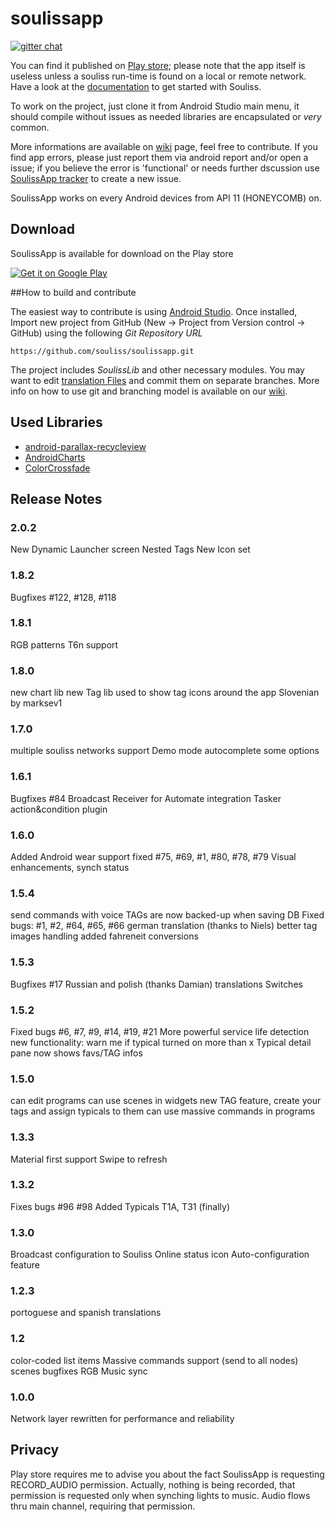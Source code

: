 # soulissapp

[![gitter chat](https://badges.gitter.im/Join%20Chat.svg)](https://gitter.im/orgs/souliss/rooms#)

You can find it published on <a href="https://play.google.com/store/apps/details?Id=it.angelic.soulissclient">Play store</a>; please note that the app itself is useless unless a souliss run-time is found on a local or remote network. Have a look at the <a href="http://souliss.github.io/welcome/">documentation</a> to get started with Souliss.

To work on the project, just clone it from Android Studio main menu, it should compile without issues as needed libraries are encapsulated or *very* common. 

More informations are available on <a href="https://github.com/souliss/souliss/wiki/SoulissApp">wiki</a> page, feel free to contribute. If you find app errors, please just report them via android report and/or open a issue; if you believe the error is 'functional' or needs further dscussion use <a href="https://github.com/souliss/soulissapp/issues">SoulissApp tracker</a> to create a new issue.

SoulissApp works on every Android devices from API 11 (HONEYCOMB) on.

## Download

SoulissApp is available for download on the Play store

<a href="https://play.google.com/store/apps/details?Id=it.angelic.soulissclient&utm_source=global_co&utm_medium=prtnr&utm_content=Mar2515&utm_campaign=PartBadge&pcampaignid=MKT-AC-global-none-all-co-pr-py-PartBadges-Oct1515-1">
<img alt="Get it on Google Play"   src="http://steverichey.github.io/google-play-badge-svg/img/en_get.svg" /></a>

##How to build and contribute

The easiest way to contribute is using <a href="https://developer.android.com/sdk/index.html">Android Studio</a>. Once installed, Import new project from GitHub (New -> Project from Version control -> GitHub) using the following _Git Repository URL_

    https://github.com/souliss/soulissapp.git
    
The project includes *SoulissLib* and other necessary modules. You may want to edit <a href="https://github.com/souliss/soulissapp/blob/master/soulissLib/src/main/res/values">translation Files</a> and commit them on separate branches. More info on how to use git and branching model is available on our <a href="https://github.com/souliss/souliss/wiki/Contribute">wiki</a>.

## Used Libraries

* [android-parallax-recycleview](https://github.com/kanytu/android-parallax-recyclerview)
* [AndroidCharts](https://github.com/HackPlan/AndroidCharts)
* [ColorCrossfade](https://github.com/noties/ColorCrossFade)

## Release Notes

### 2.0.2
New Dynamic Launcher screen
Nested Tags
New Icon set

### 1.8.2
Bugfixes #122, #128, #118

### 1.8.1
RGB patterns
T6n support

### 1.8.0
new chart lib
new Tag lib used to show tag icons around the app
Slovenian by marksev1

### 1.7.0
multiple souliss networks support
Demo mode
autocomplete some options

### 1.6.1
Bugfixes #84
Broadcast Receiver for Automate integration
Tasker action&condition plugin

### 1.6.0
Added Android wear support
fixed #75, #69, #1, #80, #78, #79
Visual enhancements, synch status


### 1.5.4
send commands with voice
TAGs are now backed-up when saving DB
Fixed bugs: #1, #2, #64, #65, #66
german translation (thanks to Niels)
better tag images handling
added fahreneit conversions

### 1.5.3
Bugfixes #17
Russian and polish (thanks Damian) translations
Switches

### 1.5.2
Fixed bugs #6, #7, #9, #14, #19, #21
More powerful service life detection
new functionality: warn me if typical turned on more than x
Typical detail pane now shows favs/TAG infos

### 1.5.0
can edit programs
can use scenes in widgets
new TAG feature, create your tags and assign typicals to them
can use massive commands in programs

### 1.3.3
Material first support
Swipe to refresh

### 1.3.2
Fixes bugs #96 #98
Added Typicals T1A, T31 (finally)

### 1.3.0
Broadcast configuration to Souliss
Online status icon
Auto-configuration feature

### 1.2.3
portoguese and spanish translations

### 1.2
color-coded list items
Massive commands support (send to all nodes)
scenes bugfixes
RGB Music sync

### 1.0.0
Network layer rewritten for performance and reliability

## Privacy

Play store requires me to advise you about the fact SoulissApp is requesting RECORD_AUDIO permission. Actually, nothing is being recorded, that permission is requested only when synching lights to music. Audio flows thru main channel, requiring that permission.
